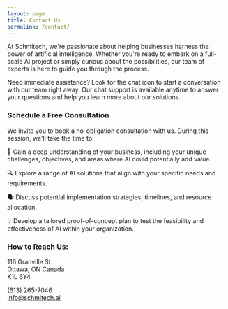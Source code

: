```yaml
---
layout: page
title: Contact Us
permalink: /contact/
---
```


At Schmitech, we're passionate about helping businesses harness the power of artificial intelligence. Whether you're ready to embark on a full-scale AI project or simply curious about the possibilities, our team of experts is here to guide you through the process.

Need immediate assistance? Look for the chat icon to start a conversation with our team right away. Our chat support is available anytime to answer your questions and help you learn more about our solutions.

### Schedule a Free Consultation

We invite you to book a no-obligation consultation with us. During this session, we'll take the time to:

🧠 Gain a deep understanding of your business, including your unique challenges, objectives, and areas where AI could potentially add value.

🔍 Explore a range of AI solutions that align with your specific needs and requirements.

🗣️ Discuss potential implementation strategies, timelines, and resource allocation.

💡 Develop a tailored proof-of-concept plan to test the feasibility and effectiveness of AI within your organization.

### How to Reach Us:

116 Granville St.  
Ottawa, ON Canada  
K1L 6Y4

(613) 265-7046  
[info@schmitech.ai](mailto:info@schmitech.ai)